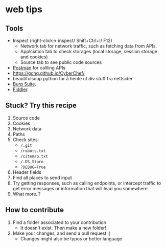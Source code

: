 # web tips

## Tools
* Inspect (right-click-> inspect/ Shift+Ctrl+I/ F12)
     * Network tab for network traffic, such as fetching 
      data from APIs.
     * Applciation tab to check storages (local storage, 
      session storage and cookies)
     * Source tab to see public code sources
* [Postman](https://www.getpostman.com/) for callling APIs
* https://gchq.github.io/CyberChef/ 
* beautifulsoup python for å hente ut div stuff fra nettsider
* [Burp Suite](https://portswigger.net/burp).
* [Fiddler](https://www.telerik.com/fiddler).

## Stuck? Try this recipe
1. Source code
2. Cookies
3. Network data
4. Paths
5. Check sites:
    * `/.git`
    * `/robots.txt`
    * `/citemap.txt`
    * `/.DS_Store`
    * `?DEBUG=True`
6. Header fields
7. Find all places to send input
8. Try getting responses, such as calling endpoints,
or intercept traffic to get error messages or information
that will lead you somewhere.
9. What more..?

## How to contribute
1. Find a folder associated to your contribution
    * It doesn't exist. Then make a new folder!
2. Make your changes, and send a pull request ;) 
    * Changes might also be typos or better language

